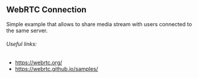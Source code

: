 ## **WebRTC Connection**

Simple example that allows to share media stream with
users connected to the same server.

###### Useful links:
- https://webrtc.org/
- https://webrtc.github.io/samples/

